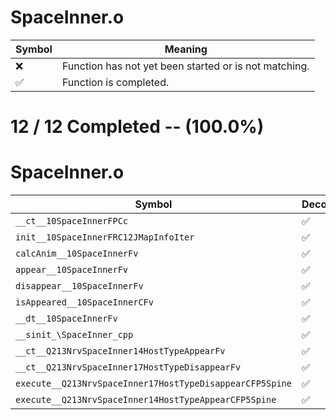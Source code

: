 # SpaceInner.o
| Symbol | Meaning 
| ------------- | ------------- 
| :x: | Function has not yet been started or is not matching. 
| :white_check_mark: | Function is completed. 


# 12 / 12 Completed -- (100.0%)
# SpaceInner.o
| Symbol | Decompiled? |
| ------------- | ------------- |
| `__ct__10SpaceInnerFPCc` | :white_check_mark: |
| `init__10SpaceInnerFRC12JMapInfoIter` | :white_check_mark: |
| `calcAnim__10SpaceInnerFv` | :white_check_mark: |
| `appear__10SpaceInnerFv` | :white_check_mark: |
| `disappear__10SpaceInnerFv` | :white_check_mark: |
| `isAppeared__10SpaceInnerCFv` | :white_check_mark: |
| `__dt__10SpaceInnerFv` | :white_check_mark: |
| `__sinit_\SpaceInner_cpp` | :white_check_mark: |
| `__ct__Q213NrvSpaceInner14HostTypeAppearFv` | :white_check_mark: |
| `__ct__Q213NrvSpaceInner17HostTypeDisappearFv` | :white_check_mark: |
| `execute__Q213NrvSpaceInner17HostTypeDisappearCFP5Spine` | :white_check_mark: |
| `execute__Q213NrvSpaceInner14HostTypeAppearCFP5Spine` | :white_check_mark: |
